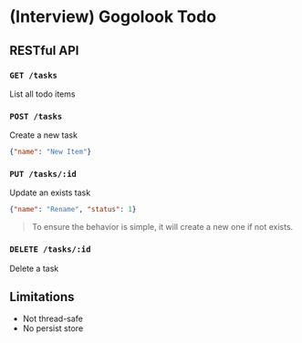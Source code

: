 (Interview) Gogolook Todo
===

## RESTful API

### `GET /tasks`

List all todo items

### `POST /tasks`

Create a new task

```json
{"name": "New Item"}
```

### `PUT /tasks/:id`

Update an exists task

```json
{"name": "Rename", "status": 1}
```

> To ensure the behavior is simple, it will create a new one if not exists.

### `DELETE /tasks/:id`

Delete a task

## Limitations

* Not thread-safe
* No persist store
